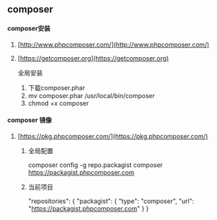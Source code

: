 ## composer 

#### composer安装

1. [http://www.phpcomposer.com/](http://www.phpcomposer.com/)

2. [https://getcomposer.org](https://getcomposer.org)

	全局安装

	1. 下载composer.phar 
	2. mv composer.phar /usr/local/bin/composer
	3. chmod +x composer 

#### composer 镜像

1. [https://pkg.phpcomposer.com/](https://pkg.phpcomposer.com/)

	1. 全局配置
	
		composer config -g repo.packagist composer https://packagist.phpcomposer.com
	
	2. 当前项目
		
		"repositories": {
		    "packagist": {
		        "type": "composer",
		        "url": "https://packagist.phpcomposer.com"
		    }
		}